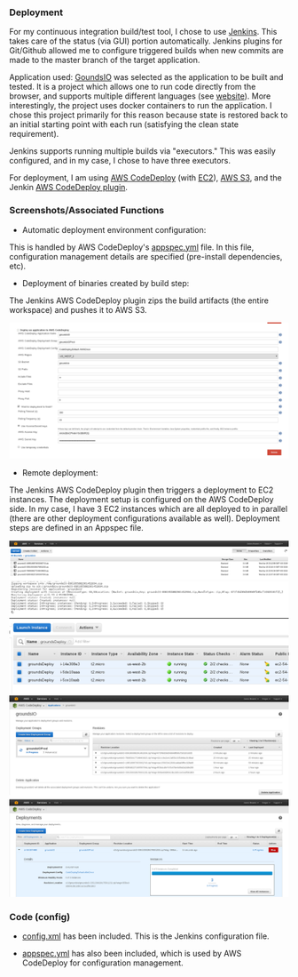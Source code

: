 ### Deployment

For my continuous integration build/test tool, I chose to use [Jenkins](http://jenkins-ci.org/).  This takes care of the status
(via GUI) portion automatically.  Jenkins plugins for Git/Github allowed me to configure triggered 
builds when new commits are made to the master branch of the target application.

Application used: [GoundsIO](https://github.com/grounds/grounds.io) was selected as the application to
be built and tested.  It is a project which allows one to run code directly from the browser, and supports
multiple different languages (see [website](http://beta.42grounds.io/)).  More interestingly, the project
uses docker containers to run the application.  I chose this project primarily for this reason because
state is restored back to an initial starting point with each run (satisfying the clean state
requirement).

Jenkins supports running multiple builds via "executors."  This was easily configured, and in my case,
I chose to have three executors.

For deployment, I am using [AWS CodeDeploy](http://aws.amazon.com/codedeploy/) (with [EC2](http://aws.amazon.com/ec2/)), 
[AWS S3](http://aws.amazon.com/s3/), and the Jenkin [AWS CodeDeploy plugin](https://wiki.jenkins-ci.org/display/JENKINS/AWS+Codedeploy+plugin).

### Screenshots/Associated Functions

- Automatic deployment environment configuration:

This is handled by AWS CodeDeploy's [appspec.yml](appspec.yml) file.  In this file, configuration management details are specified (pre-install dependencies, etc).

- Deployment of binaries created by build step:

The Jenkins AWS CodeDeploy plugin zips the build artifacts (the entire workspace) and pushes it to AWS S3.

![](images/jenkins_codedeploy_config.png "CodeDeploy Jenkins Plugin Config")

- Remote deployment:

The Jenkins AWS CodeDeploy plugin then triggers a deployment to EC2 instances. The deployment setup is configured on the AWS CodeDeploy side.  In my case, I have 3 EC2 instances
which are all deployed to in parallel (there are other deployment configurations available as well).  Deployment steps are defined in an Appspec file.

![](images/s3.png "S3 Bucket")
![](images/jenkins_copy_to_s3.png "Copying zip over to S3 bucket")
![](images/ec2_instances.png "Deploy nodes")
![](images/code_deploy_app.png "CodeDeploy Application")
![](images/deployment_codedeploy.png "CodeDeploy Deployment In Progress")

### Code (config)

  - [config.xml](config.xml) has been included. This is the Jenkins configuration file.

  - [appspec.yml](appspec.yml) has also been included, which is used by AWS CodeDeploy for configuration management.

